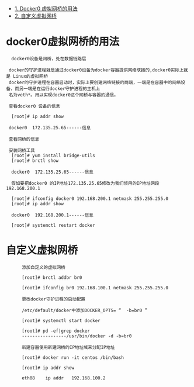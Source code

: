 
* [1. Docker0 虚拟网桥的用法](#docker0虚拟网桥的用法)
* [2. 自定义虚拟网桥](#自定义虚拟网桥)

# docker0虚拟网桥的用法

      docker0设备是网桥，处在数据链路层

     docker的守护进程就是通过docker0设备为docker容器提供网络联接的,docker0实际上就是 Linux的虚拟网桥
     docker的守护进程在容器启动时，实际上要创建网络链接的两端，一端是在容器中的网络设备，而另一端是在运行docker守护进程的主机上
     名为veth*。用以实现docker0这个网桥与容器的通信。
     
     查看docker0 设备的信息
      
      [root]# ip addr show
     
     docker0  172.135.25.65------信息
     
     查看网桥的信息
     
     安装网桥工具
      [root]# yum install bridge-utils
      [root]# brctl show
      
      docker0  172.135.25.65------信息
      
      假如要把docker0 的IP地址172.135.25.65修改为我们惯用的IP地址网段192.168.200.1
      
      [root]# ifconfig docker0 192.168.200.1 netmask 255.255.255.0
      [root]# ip addr show
      
      docker0  192.168.200.1------信息
      
      [root]# systemctl restart docker
      
      
   #   自定义虚拟网桥
   
          添加自定义的虚拟网桥
          
          [root]# brctl addbr br0
          
          [root]# ifconfig br0 192.168.100.1 netmask 255.255.255.0
          
          更改docker守护进程的启动配置
          
          /etc/default/docker中添加DOCKER_OPTS= “  -b=br0 ”
          
          [root]# systemctl start docker
          
          [root]# pd -ef|grep docker
          -----------------/usr/bin/docker -d -b=br0

          新建容器使用新建网桥的IP地址域来分配IP地址
          
          [root]# docker run -it centos /bin/bash
          
          [root]# ip addr show
          
          eth08    ip addr   192.168.100.2
          
         
          


